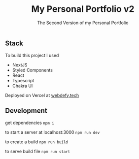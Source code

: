 <h1 align="center">
  My Personal Portfolio v2
</h1>
<p align="center">
  The Second Version of my Personal Portfolio 
  <br />
  <br />
</p>

## Stack

To build this project I used

-   NextJS
-   Styled Components
-   React
-   Typescript
-   Chakra UI

Deployed on Vercel at <a href="https://hazim.tech/">webdefy.tech</a>

## Development

get dependencies `npm i`

to start a server at localhost:3000 `npm run dev`

to create a build `npm run build`

to serve build file `npm run start`
